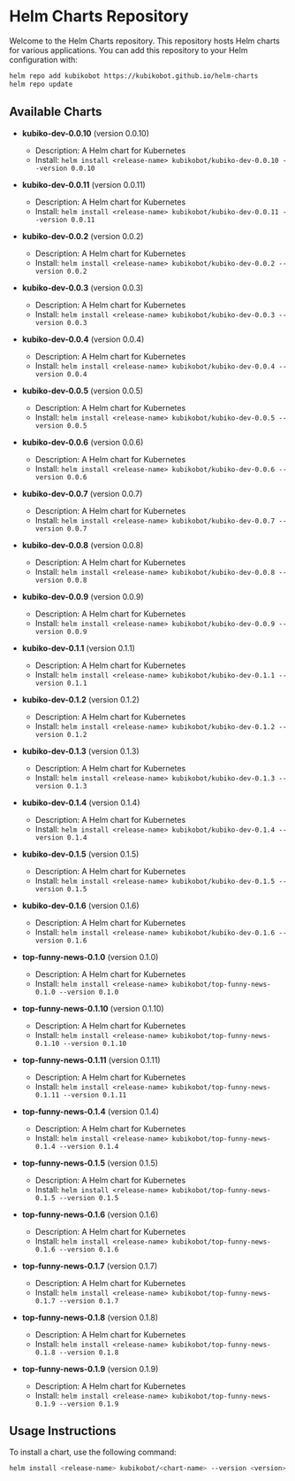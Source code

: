 # Helm Charts Repository

Welcome to the Helm Charts repository. This repository hosts Helm charts for various applications. You can add this repository to your Helm configuration with:

```bash
helm repo add kubikobot https://kubikobot.github.io/helm-charts
helm repo update
```

## Available Charts

- **kubiko-dev-0.0.10** (version 0.0.10)
  - Description: A Helm chart for Kubernetes
  - Install: `helm install <release-name> kubikobot/kubiko-dev-0.0.10 --version 0.0.10`

- **kubiko-dev-0.0.11** (version 0.0.11)
  - Description: A Helm chart for Kubernetes
  - Install: `helm install <release-name> kubikobot/kubiko-dev-0.0.11 --version 0.0.11`

- **kubiko-dev-0.0.2** (version 0.0.2)
  - Description: A Helm chart for Kubernetes
  - Install: `helm install <release-name> kubikobot/kubiko-dev-0.0.2 --version 0.0.2`

- **kubiko-dev-0.0.3** (version 0.0.3)
  - Description: A Helm chart for Kubernetes
  - Install: `helm install <release-name> kubikobot/kubiko-dev-0.0.3 --version 0.0.3`

- **kubiko-dev-0.0.4** (version 0.0.4)
  - Description: A Helm chart for Kubernetes
  - Install: `helm install <release-name> kubikobot/kubiko-dev-0.0.4 --version 0.0.4`

- **kubiko-dev-0.0.5** (version 0.0.5)
  - Description: A Helm chart for Kubernetes
  - Install: `helm install <release-name> kubikobot/kubiko-dev-0.0.5 --version 0.0.5`

- **kubiko-dev-0.0.6** (version 0.0.6)
  - Description: A Helm chart for Kubernetes
  - Install: `helm install <release-name> kubikobot/kubiko-dev-0.0.6 --version 0.0.6`

- **kubiko-dev-0.0.7** (version 0.0.7)
  - Description: A Helm chart for Kubernetes
  - Install: `helm install <release-name> kubikobot/kubiko-dev-0.0.7 --version 0.0.7`

- **kubiko-dev-0.0.8** (version 0.0.8)
  - Description: A Helm chart for Kubernetes
  - Install: `helm install <release-name> kubikobot/kubiko-dev-0.0.8 --version 0.0.8`

- **kubiko-dev-0.0.9** (version 0.0.9)
  - Description: A Helm chart for Kubernetes
  - Install: `helm install <release-name> kubikobot/kubiko-dev-0.0.9 --version 0.0.9`

- **kubiko-dev-0.1.1** (version 0.1.1)
  - Description: A Helm chart for Kubernetes
  - Install: `helm install <release-name> kubikobot/kubiko-dev-0.1.1 --version 0.1.1`

- **kubiko-dev-0.1.2** (version 0.1.2)
  - Description: A Helm chart for Kubernetes
  - Install: `helm install <release-name> kubikobot/kubiko-dev-0.1.2 --version 0.1.2`

- **kubiko-dev-0.1.3** (version 0.1.3)
  - Description: A Helm chart for Kubernetes
  - Install: `helm install <release-name> kubikobot/kubiko-dev-0.1.3 --version 0.1.3`

- **kubiko-dev-0.1.4** (version 0.1.4)
  - Description: A Helm chart for Kubernetes
  - Install: `helm install <release-name> kubikobot/kubiko-dev-0.1.4 --version 0.1.4`

- **kubiko-dev-0.1.5** (version 0.1.5)
  - Description: A Helm chart for Kubernetes
  - Install: `helm install <release-name> kubikobot/kubiko-dev-0.1.5 --version 0.1.5`

- **kubiko-dev-0.1.6** (version 0.1.6)
  - Description: A Helm chart for Kubernetes
  - Install: `helm install <release-name> kubikobot/kubiko-dev-0.1.6 --version 0.1.6`

- **top-funny-news-0.1.0** (version 0.1.0)
  - Description: A Helm chart for Kubernetes
  - Install: `helm install <release-name> kubikobot/top-funny-news-0.1.0 --version 0.1.0`

- **top-funny-news-0.1.10** (version 0.1.10)
  - Description: A Helm chart for Kubernetes
  - Install: `helm install <release-name> kubikobot/top-funny-news-0.1.10 --version 0.1.10`

- **top-funny-news-0.1.11** (version 0.1.11)
  - Description: A Helm chart for Kubernetes
  - Install: `helm install <release-name> kubikobot/top-funny-news-0.1.11 --version 0.1.11`

- **top-funny-news-0.1.4** (version 0.1.4)
  - Description: A Helm chart for Kubernetes
  - Install: `helm install <release-name> kubikobot/top-funny-news-0.1.4 --version 0.1.4`

- **top-funny-news-0.1.5** (version 0.1.5)
  - Description: A Helm chart for Kubernetes
  - Install: `helm install <release-name> kubikobot/top-funny-news-0.1.5 --version 0.1.5`

- **top-funny-news-0.1.6** (version 0.1.6)
  - Description: A Helm chart for Kubernetes
  - Install: `helm install <release-name> kubikobot/top-funny-news-0.1.6 --version 0.1.6`

- **top-funny-news-0.1.7** (version 0.1.7)
  - Description: A Helm chart for Kubernetes
  - Install: `helm install <release-name> kubikobot/top-funny-news-0.1.7 --version 0.1.7`

- **top-funny-news-0.1.8** (version 0.1.8)
  - Description: A Helm chart for Kubernetes
  - Install: `helm install <release-name> kubikobot/top-funny-news-0.1.8 --version 0.1.8`

- **top-funny-news-0.1.9** (version 0.1.9)
  - Description: A Helm chart for Kubernetes
  - Install: `helm install <release-name> kubikobot/top-funny-news-0.1.9 --version 0.1.9`

## Usage Instructions
To install a chart, use the following command:

```bash
helm install <release-name> kubikobot/<chart-name> --version <version>
```
